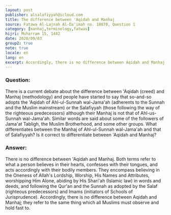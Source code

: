 ```yaml
---
layout: post
publisher: alsalafiyyah@icloud.com
title: The difference between 'Aqidah and Manhaj
source: Fatawa Al-Lajnah Al-Da'imah no. 18870, Question 1
category: [manhaj,terminology,fatwas]
hijri: Muharram 15, 1442
date: 2020/09/03
group2: true
note: true
locale: en
lang: en
excerpt: Accordingly, there is no difference between Aqidah and Manhaj; they refer to the same thing which all Muslims must observe and hold fast to.
---
```


### Question: 
There is a current debate about the difference between 'Aqidah (creed) and Manhaj (methodology) and people have started to say that so-and-so adopts the 'Aqidah of Ahl-ul-Sunnah wal-Jama'ah (adherents to the Sunnah and the Muslim mainstream) or the Salafiyyah (those following the way of the righteous predecessors) although their Manhaj is not that of Ahl-us-Sunnah wal-Jama'ah. Similar words are said about some of the followers of Jama'at Tabligh, the Muslim Brotherhood, and some other groups. What differentiates between the Manhaj of Ahl-ul-Sunnah wal-Jama'ah and that of Salafiyyah? Is it correct to differentiate between 'Aqidah and Manhaj?  

### Answer:
There is no difference between 'Aqidah and Manhaj. Both terms refer to what a person believes in their hearts, confesses with their tongues, and acts accordingly with their bodily members. They encompass believing in the Oneness of Allah's Lordship, Worship, His Names and Attributes, worshipping Him Alone, abiding by His Shari'ah (Islamic law) in words and deeds, and following the Qur'an and the Sunnah as adopted by the Salaf (righteous predecessors) and Imams (initiators of Schools of Jurisprudence). Accordingly, there is no difference between Aqidah and Manhaj; they refer to the same thing which all Muslims must observe and hold fast to. 
